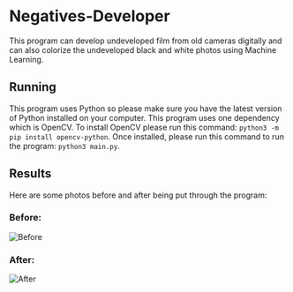 # Negatives-Developer 
This program can develop undeveloped film from old cameras digitally and can also colorize the undeveloped black and white photos using Machine Learning.

## Running
This program uses Python so please make sure you have the latest version of Python installed on your computer. This program uses one dependency which is OpenCV. To install OpenCV please run this command: ``python3 -m pip install opencv-python``. Once installed, please run this command to run the program: ``python3 main.py``.

## Results
Here are some photos before and after being put through the program:
### Before:
![Before](https://github.com/user-attachments/assets/a7b91303-4c5a-496a-8c69-2f5abd6e13f4)

### After:
![After](https://github.com/user-attachments/assets/ec573fde-2a3d-4094-9f16-f25454d0dce3)
